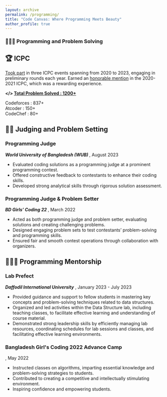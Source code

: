 ```yaml
---
layout: archive
permalink: /programming/
title: "Code Canvas: Where Programming Meets Beauty"
author_profile: true
---
```


<h3>👨🏻‍💻 Programming and Problem Solving</h3>

<h2>🏆 ICPC </h2>

[Took part](https://drive.google.com/file/d/1pAA8Yj606Wx0pV7Ix3bxTL1KBmXvc0ge/view?usp=sharing) in three ICPC events spanning from 2020 to 2023, engaging in preliminary rounds each year. Earned an [honorable mention](https://drive.google.com/file/d/1coFY_eoPtku3CQ9DaPKW7GUMwkV_z7lT/view?usp=sharing) in the 2020-2021 ICPC, which was a rewarding experience.


<b></> [Total Problem Solved : 1200+](https://www.stopstalk.com/user/profile/roar00) </b>

Codeforces : 837+ <br>
Atcoder : 150+ <br>
CodeChef : 80+ <br>

<h2>🧑‍⚖️ Judging and Problem Setting </h2>
<h3>Programming Judge</h3>
<b><i> World University of Bangladesh (WUB) </i></b>, August 2023
<ul>
  <li>Evaluated coding solutions as a programming judge at a prominent programming contest.</li>
  <li>Offered constructive feedback to contestants to enhance their coding skills.</li>
  <li>Developed strong analytical skills through rigorous solution assessment.</li>

</ul>

<h3>Programming Judge & Problem Setter</h3>
<b><i> BD Girls’ Coding 22 </i></b> 
, March 2022
<ul>
  <li>Acted as both programming judge and problem setter, evaluating solutions and creating challenging problems.</li>
  <li>Designed engaging problem sets to test contestants’ problem-solving and programming skills.</li>
  <li>Ensured fair and smooth contest operations through collaboration with organizers.</li>

</ul>

<h2>👨🏻‍🏫 Programming Mentorship</h2>
<h3>Lab Prefect</h3>
<b><i>Daffodil International University</i></b>
, January 2023 - July 2023
<ul>
  <li>Provided guidance and support to fellow students in mastering key concepts and problem-solving techniques related
to data structures.</li>
  <li>Organized and led activities within the Data Structure lab, including teaching classes, to facilitate effective learning
and understanding of course material.</li>
  <li>Demonstrated strong leadership skills by efficiently managing lab resources, coordinating schedules for lab sessions
and classes, and facilitating effective learning environments.</li>
</ul>

<h3> Bangladesh Girl's Coding 2022 Advance Camp </h3>, May 2022

<ul>
  <li>Instructed classes on algorithms, imparting essential knowledge and problem-solving strategies to students.</li>
  <li>Contributed to creating a competitive and intellectually stimulating environment.</li>
  <li>Inspiring confidence and empowering students.</li>

</ul>
